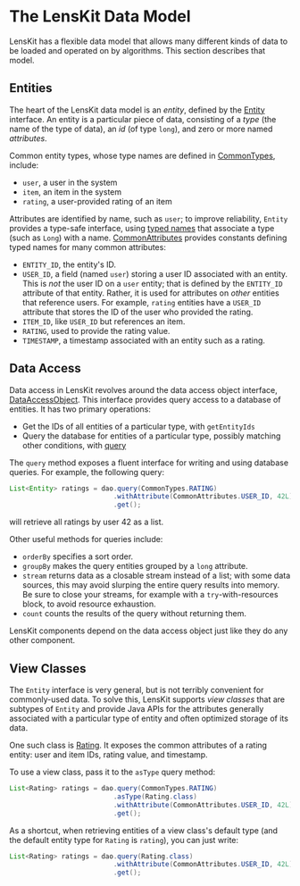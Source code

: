 # The LensKit Data Model

LensKit has a flexible data model that allows many different kinds of data to be loaded and operated on by algorithms.  This section describes that model.

## Entities

[Entity]: /apidocs/org/lenskit/data/entities/Entity.html
[CommonTypes]: /apidocs/org/lenskit/data/entities/CommonTypes.html
[CommonAttributes]: /apidocs/org/lenskit/data/entities/CommonAttributes.html
[TypedName]: /apidocs/org/lenskit/data/entities/TypedName.html

The heart of the LensKit data model is an *entity*, defined by the [Entity][] interface.  An entity is a particular piece of data, consisting of a *type* (the name of the type of data), an *id* (of type `long`), and zero or more named *attributes*.

Common entity types, whose type names are defined in [CommonTypes][], include:

- `user`, a user in the system
- `item`, an item in the system
- `rating`, a user-provided rating of an item

Attributes are identified by name, such as `user`; to improve reliability, `Entity` provides a type-safe interface, using [typed names][TypedName] that associate a type (such as `Long`) with a name.  [CommonAttributes][] provides constants defining typed names for many common attributes:

- `ENTITY_ID`, the entity's ID.
- `USER_ID`, a field (named `user`) storing a user ID associated with an entity.  This is *not* the user ID on a `user` entity; that is defined by the `ENTITY_ID` attribute of that entity.  Rather, it is used for attributes on *other* entities that reference users.  For example, `rating` entities have a `USER_ID` attribute that stores the ID of the user who provided the rating.
- `ITEM_ID`, like `USER_ID` but references an item.
- `RATING`, used to provide the rating value.
- `TIMESTAMP`, a timestamp associated with an entity such as a rating.

## Data Access

[DataAccessObject]: /apidocs/org/lenskit/data/dao/DataAccessObject.html
[query]: /apidocs/org/lenskit/data/dao/DataAccessObject.html#query-org.lenskit.data.entities.EntityType-

Data access in LensKit revolves around the data access object interface, [DataAccessObject][].  This interface provides query access to a database of entities.  It has two primary operations:

- Get the IDs of all entities of a particular type, with `getEntityIds`
- Query the database for entities of a particular type, possibly matching other conditions, with [query][query]

The `query` method exposes a fluent interface for writing and using database queries.  For example, the following query:

~~~java
List<Entity> ratings = dao.query(CommonTypes.RATING)
                          .withAttribute(CommonAttributes.USER_ID, 42L)
                          .get();
~~~

will retrieve all ratings by user 42 as a list.

Other useful methods for queries include:

- `orderBy` specifies a sort order.
- `groupBy` makes the query entities grouped by a `long` attribute.
- `stream` returns data as a closable stream instead of a list; with some data sources, this may avoid slurping the entire query results into memory.  Be sure to close your streams, for example with a `try`-with-resources block, to avoid resource exhaustion.
- `count` counts the results of the query without returning them.

LensKit components depend on the data access object just like they do any other component.

## View Classes

The `Entity` interface is very general, but is not terribly convenient for commonly-used data.  To solve this, LensKit supports *view classes* that are subtypes of `Entity` and provide Java APIs for the attributes generally associated with a particular type of entity and often optimized storage of its data.

[Rating]: /apidocs/org/lenskit/data/ratings/Rating.html

One such class is  [Rating][].  It exposes the common attributes of a rating entity: user and item IDs, rating value, and timestamp.

To use a view class, pass it to the `asType` query method:

~~~java
List<Rating> ratings = dao.query(CommonTypes.RATING)
                          .asType(Rating.class)
                          .withAttribute(CommonAttributes.USER_ID, 42L)
                          .get();
~~~

As a shortcut, when retrieving entities of a view class's default type (and the default entity type for `Rating` is `rating`), you can just write:

~~~java
List<Rating> ratings = dao.query(Rating.class)
                          .withAttribute(CommonAttributes.USER_ID, 42L)
                          .get();
~~~
